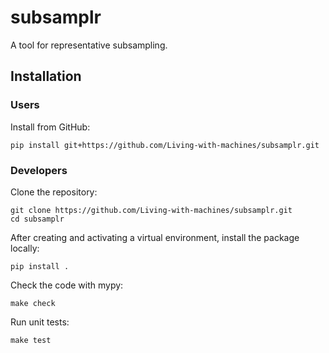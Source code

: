 # subsamplr
A tool for representative subsampling.

## Installation

### Users

Install from GitHub:
```
pip install git+https://github.com/Living-with-machines/subsamplr.git
```

### Developers

Clone the repository:
```
git clone https://github.com/Living-with-machines/subsamplr.git
cd subsamplr
```

After creating and activating a virtual environment, install the package locally:
```
pip install .
```

Check the code with mypy:
```
make check
```

Run unit tests:
```
make test
```